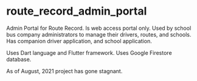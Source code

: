 # route_record_admin_portal

Admin Portal for Route Record. Is web access portal only.
Used by school bus company administrators to manage their drivers, routes, and schools. 
Has companion driver application, and school application. 

Uses Dart language and Flutter framework. Uses Google Firestore database. 


As of August, 2021 project has gone stagnant. 

